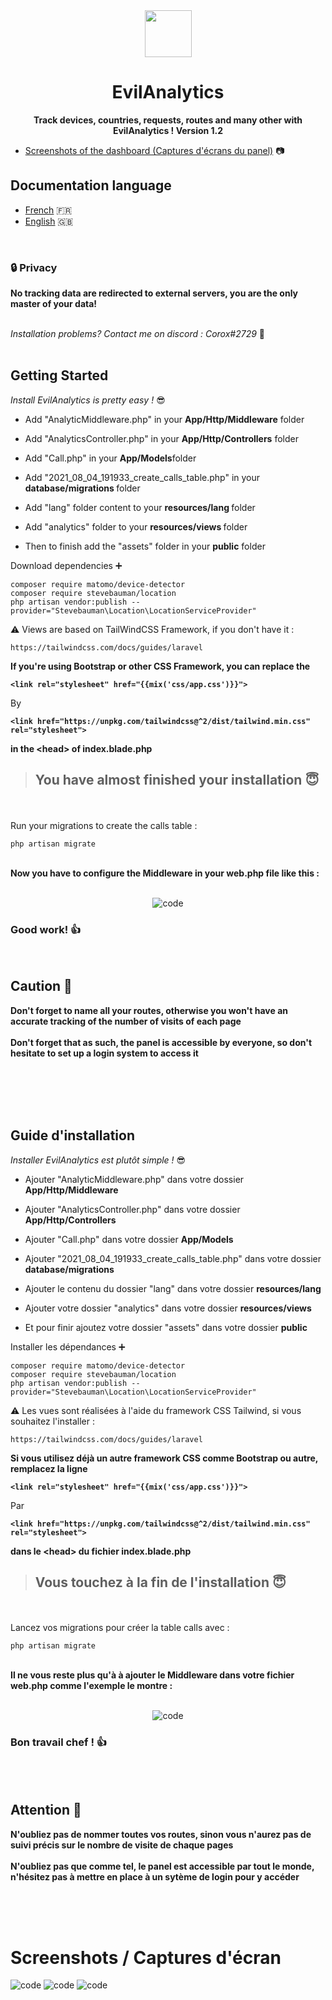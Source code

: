 
<div align="center">  
  <img src="https://emojipedia-us.s3.dualstack.us-west-1.amazonaws.com/thumbs/120/apple/285/vampire_light-skin-tone_1f9db-1f3fb_1f3fb.png" width="75"> <h1> EvilAnalytics </h1>

  
<strong> Track devices, countries, requests, routes and many other with EvilAnalytics ! Version 1.2 </strong>
</div>

- [Screenshots of the dashboard (Captures d'écrans du panel)](https://github.com/Coroxx/EvilAnalytics#screen) 📷


## Documentation language

- [French](https://github.com/Coroxx/EvilAnalytics#fr) 🇫🇷
- [English](https://github.com/Coroxx/EvilAnalytics#ang) 🇬🇧

<div>
<strong>

<br>

### 🔒 Privacy
No tracking data are redirected to external servers, you are the only master of your data!

</strong>

</div>

<br>
<i> Installation problems? Contact me on discord : Corox#2729 </i> 👾

<br>
<br>

<div id="ang">

## Getting Started

<i> Install EvilAnalytics is pretty easy ! </i> 😎

 - Add   "AnalyticMiddleware.php" in your <strong>App/Http/Middleware</strong> folder

 - Add   "AnalyticsController.php" in your <strong>App/Http/Controllers</strong> folder

 - Add   "Call.php" in your <strong>App/Models</strong>folder

 - Add   "2021_08_04_191933_create_calls_table.php" in your  <strong> database/migrations </strong>  folder

  - Add "lang" folder content to your <strong> resources/lang </strong> folder

 - Add "analytics" folder to your <strong> resources/views </strong> folder

 - Then to finish add the "assets" folder in your <strong>public</strong> folder


Download dependencies ➕
```
composer require matomo/device-detector
composer require stevebauman/location
php artisan vendor:publish --provider="Stevebauman\Location\LocationServiceProvider"
```


⚠️ Views are based on TailWindCSS Framework, if you don't have it : 
```
https://tailwindcss.com/docs/guides/laravel
```

<strong> If you're using Bootstrap or other CSS Framework, you can replace the 
```
<link rel="stylesheet" href="{{mix('css/app.css')}}">
```
 </strong> By <strong>
```
<link href="https://unpkg.com/tailwindcss@^2/dist/tailwind.min.css" rel="stylesheet">
```

in the <head\> of index.blade.php

 </strong>


> ## You have almost finished your installation 😇
<br> <br>
Run your migrations to create the calls table : 

```
php artisan migrate
```

<br>
<strong> Now you have to configure the Middleware in your web.php file like this : </strong>
<div align="middle">
<br>

![code](https://i.ibb.co/Gs5Vwys/image.png)

</div>

### Good work! 👍

<br>

## Caution 🚨 

<strong> Don't forget to name all your routes, otherwise you won't have an accurate tracking of the number of visits of each page
<br><br>
Don't forget that as such, the panel is accessible by everyone, so don't hesitate to set up a login system to access it
</strong> 
</div>

<br>
<br><br><br>

<div id="fr">

## Guide d'installation

<i> Installer EvilAnalytics est plutôt simple ! </i> 😎

 - Ajouter   "AnalyticMiddleware.php" dans votre dossier <strong>App/Http/Middleware</strong>

 - Ajouter   "AnalyticsController.php" dans votre dossier <strong>App/Http/Controllers</strong> 

 - Ajouter   "Call.php" dans votre dossier <strong>App/Models</strong>

 - Ajouter   "2021_08_04_191933_create_calls_table.php" dans votre dossier   <strong> database/migrations </strong>

 - Ajouter le contenu du dossier "lang" dans votre dossier <strong> resources/lang </strong>

 - Ajouter votre dossier "analytics" dans votre dossier <strong> resources/views </strong>

 - Et pour finir ajoutez votre dossier "assets" dans votre dossier <strong>public</strong>


Installer les dépendances ➕
```
composer require matomo/device-detector
composer require stevebauman/location
php artisan vendor:publish --provider="Stevebauman\Location\LocationServiceProvider"
```


⚠️ Les vues sont réalisées à l'aide du framework CSS Tailwind, si vous souhaitez l'installer : 
```
https://tailwindcss.com/docs/guides/laravel
```

<strong> Si vous utilisez déjà un autre framework CSS comme Bootstrap ou autre, remplacez la ligne  
```
<link rel="stylesheet" href="{{mix('css/app.css')}}">
```
 </strong> Par <strong>
```
<link href="https://unpkg.com/tailwindcss@^2/dist/tailwind.min.css" rel="stylesheet">
```

dans le <head\> du fichier index.blade.php

 </strong>


> ## Vous touchez à la fin de l'installation 😇
<br> <br>
Lancez vos migrations pour créer la table calls avec : 

```
php artisan migrate
```

<br>
<strong> Il ne vous reste plus qu'à à ajouter le Middleware dans votre fichier web.php comme l'exemple le montre : </strong>
<div align="middle">
<br>

![code](https://i.ibb.co/6tN5r7r/image.png)

</div>

### Bon travail chef ! 👍

<br><br>
## Attention 🚨 

<strong> N'oubliez pas de nommer toutes vos routes, sinon vous n'aurez pas de suivi précis sur le nombre de visite de chaque pages
<br><br>
N'oubliez pas que comme tel, le panel est accessible par tout le monde, n'hésitez pas à mettre en place à un sytème de login pour y accéder
</strong>

</div>
  
  
<br>
<br>
<br>

<div id="screen">

# Screenshots / Captures d'écran

![code](https://i.ibb.co/tJG81T9/image.png)
![code](https://i.ibb.co/D5nwRY2/image.png)
![code](https://i.ibb.co/pnbfSFx/image.png)

</div>
